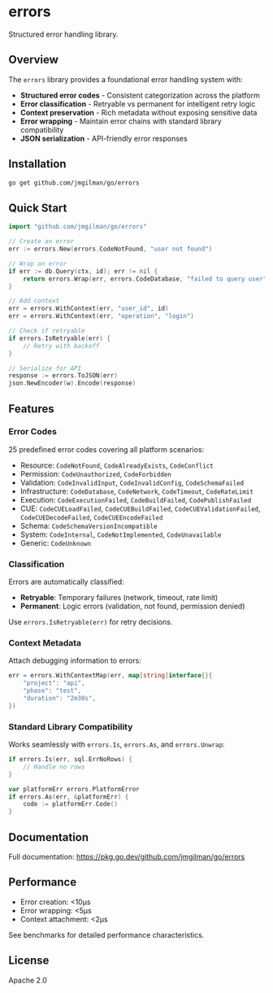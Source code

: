 # errors

Structured error handling library.

## Overview

The `errors` library provides a foundational error handling system with:

- **Structured error codes** - Consistent categorization across the platform
- **Error classification** - Retryable vs permanent for intelligent retry logic
- **Context preservation** - Rich metadata without exposing sensitive data
- **Error wrapping** - Maintain error chains with standard library compatibility
- **JSON serialization** - API-friendly error responses

## Installation

```bash
go get github.com/jmgilman/go/errors
```

## Quick Start

```go
import "github.com/jmgilman/go/errors"

// Create an error
err := errors.New(errors.CodeNotFound, "user not found")

// Wrap an error
if err := db.Query(ctx, id); err != nil {
    return errors.Wrap(err, errors.CodeDatabase, "failed to query user")
}

// Add context
err = errors.WithContext(err, "user_id", id)
err = errors.WithContext(err, "operation", "login")

// Check if retryable
if errors.IsRetryable(err) {
    // Retry with backoff
}

// Serialize for API
response := errors.ToJSON(err)
json.NewEncoder(w).Encode(response)
```

## Features

### Error Codes

25 predefined error codes covering all platform scenarios:

- Resource: `CodeNotFound`, `CodeAlreadyExists`, `CodeConflict`
- Permission: `CodeUnauthorized`, `CodeForbidden`
- Validation: `CodeInvalidInput`, `CodeInvalidConfig`, `CodeSchemaFailed`
- Infrastructure: `CodeDatabase`, `CodeNetwork`, `CodeTimeout`, `CodeRateLimit`
- Execution: `CodeExecutionFailed`, `CodeBuildFailed`, `CodePublishFailed`
- CUE: `CodeCUELoadFailed`, `CodeCUEBuildFailed`, `CodeCUEValidationFailed`, `CodeCUEDecodeFailed`, `CodeCUEEncodeFailed`
- Schema: `CodeSchemaVersionIncompatible`
- System: `CodeInternal`, `CodeNotImplemented`, `CodeUnavailable`
- Generic: `CodeUnknown`

### Classification

Errors are automatically classified:

- **Retryable**: Temporary failures (network, timeout, rate limit)
- **Permanent**: Logic errors (validation, not found, permission denied)

Use `errors.IsRetryable(err)` for retry decisions.

### Context Metadata

Attach debugging information to errors:

```go
err = errors.WithContextMap(err, map[string]interface{}{
    "project": "api",
    "phase": "test",
    "duration": "2m30s",
})
```

### Standard Library Compatibility

Works seamlessly with `errors.Is`, `errors.As`, and `errors.Unwrap`:

```go
if errors.Is(err, sql.ErrNoRows) {
    // Handle no rows
}

var platformErr errors.PlatformError
if errors.As(err, &platformErr) {
    code := platformErr.Code()
}
```

## Documentation

Full documentation: https://pkg.go.dev/github.com/jmgilman/go/errors

## Performance

- Error creation: <10μs
- Error wrapping: <5μs
- Context attachment: <2μs

See benchmarks for detailed performance characteristics.

## License

Apache 2.0
